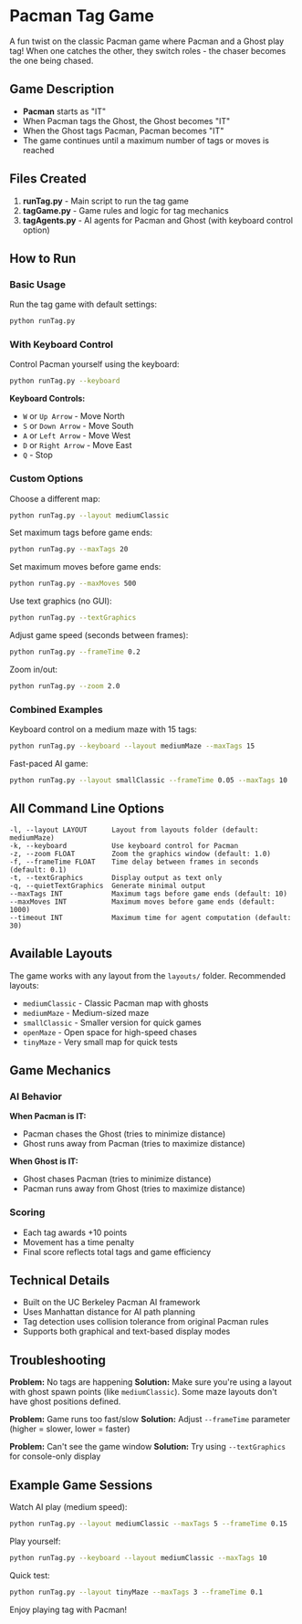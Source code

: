 # Pacman Tag Game

A fun twist on the classic Pacman game where Pacman and a Ghost play tag! When one catches the other, they switch roles - the chaser becomes the one being chased.

## Game Description

- **Pacman** starts as "IT"
- When Pacman tags the Ghost, the Ghost becomes "IT"
- When the Ghost tags Pacman, Pacman becomes "IT"
- The game continues until a maximum number of tags or moves is reached

## Files Created

1. **runTag.py** - Main script to run the tag game
2. **tagGame.py** - Game rules and logic for tag mechanics
3. **tagAgents.py** - AI agents for Pacman and Ghost (with keyboard control option)

## How to Run

### Basic Usage

Run the tag game with default settings:
```bash
python runTag.py
```

### With Keyboard Control

Control Pacman yourself using the keyboard:
```bash
python runTag.py --keyboard
```

**Keyboard Controls:**
- `W` or `Up Arrow` - Move North
- `S` or `Down Arrow` - Move South  
- `A` or `Left Arrow` - Move West
- `D` or `Right Arrow` - Move East
- `Q` - Stop

### Custom Options

Choose a different map:
```bash
python runTag.py --layout mediumClassic
```

Set maximum tags before game ends:
```bash
python runTag.py --maxTags 20
```

Set maximum moves before game ends:
```bash
python runTag.py --maxMoves 500
```

Use text graphics (no GUI):
```bash
python runTag.py --textGraphics
```

Adjust game speed (seconds between frames):
```bash
python runTag.py --frameTime 0.2
```

Zoom in/out:
```bash
python runTag.py --zoom 2.0
```

### Combined Examples

Keyboard control on a medium maze with 15 tags:
```bash
python runTag.py --keyboard --layout mediumMaze --maxTags 15
```

Fast-paced AI game:
```bash
python runTag.py --layout smallClassic --frameTime 0.05 --maxTags 10
```

## All Command Line Options

```
-l, --layout LAYOUT      Layout from layouts folder (default: mediumMaze)
-k, --keyboard           Use keyboard control for Pacman
-z, --zoom FLOAT         Zoom the graphics window (default: 1.0)
-f, --frameTime FLOAT    Time delay between frames in seconds (default: 0.1)
-t, --textGraphics       Display output as text only
-q, --quietTextGraphics  Generate minimal output
--maxTags INT            Maximum tags before game ends (default: 10)
--maxMoves INT           Maximum moves before game ends (default: 1000)
--timeout INT            Maximum time for agent computation (default: 30)
```

## Available Layouts

The game works with any layout from the `layouts/` folder. Recommended layouts:
- `mediumClassic` - Classic Pacman map with ghosts  
- `mediumMaze` - Medium-sized maze
- `smallClassic` - Smaller version for quick games
- `openMaze` - Open space for high-speed chases
- `tinyMaze` - Very small map for quick tests

## Game Mechanics

### AI Behavior

**When Pacman is IT:**
- Pacman chases the Ghost (tries to minimize distance)
- Ghost runs away from Pacman (tries to maximize distance)

**When Ghost is IT:**
- Ghost chases Pacman (tries to minimize distance)  
- Pacman runs away from Ghost (tries to maximize distance)

### Scoring

- Each tag awards +10 points
- Movement has a time penalty
- Final score reflects total tags and game efficiency

## Technical Details

- Built on the UC Berkeley Pacman AI framework
- Uses Manhattan distance for AI path planning
- Tag detection uses collision tolerance from original Pacman rules
- Supports both graphical and text-based display modes

## Troubleshooting

**Problem:** No tags are happening
**Solution:** Make sure you're using a layout with ghost spawn points (like `mediumClassic`). Some maze layouts don't have ghost positions defined.

**Problem:** Game runs too fast/slow
**Solution:** Adjust `--frameTime` parameter (higher = slower, lower = faster)

**Problem:** Can't see the game window
**Solution:** Try using `--textGraphics` for console-only display

## Example Game Sessions

Watch AI play (medium speed):
```bash
python runTag.py --layout mediumClassic --maxTags 5 --frameTime 0.15
```

Play yourself:
```bash
python runTag.py --keyboard --layout mediumClassic --maxTags 10
```

Quick test:
```bash
python runTag.py --layout tinyMaze --maxTags 3 --frameTime 0.1
```

Enjoy playing tag with Pacman!

